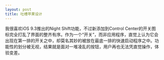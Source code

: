 ```yaml
---
layout: post
title: 吐槽苹果设计
---
```


我很喜欢iOS 9.3推出的Night Shift功能，不过新添加到Control Center的开关图标完全打乱了界面的整齐有序。作为一个“开关”，而非应用程序，直觉上认为它会出现在第一排的开关之中，却莫名其妙的被放在最底一排的快速启动程序之中。功能性的划分被无视，结果就是面对一堆凌乱的按钮，用户再也无法凭直觉操作，体验变差。



